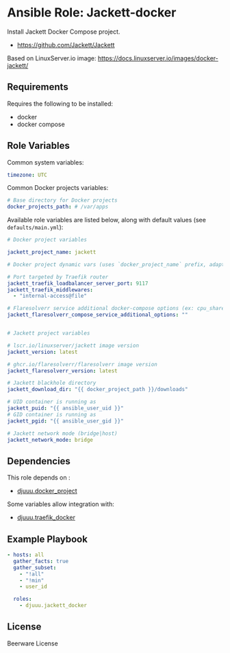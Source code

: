 Ansible Role: Jackett-docker
============================

Install Jackett Docker Compose project.

- https://github.com/Jackett/Jackett

Based on LinuxServer.io image: https://docs.linuxserver.io/images/docker-jackett/

Requirements
------------

Requires the following to be installed:
- docker
- docker compose

Role Variables
--------------

Common system variables:

```yaml
timezone: UTC
```

Common Docker projects variables:

```yaml
# Base directory for Docker projects
docker_projects_path: # /var/apps
```

Available role variables are listed below, along with default values (see `defaults/main.yml`):

```yaml
# Docker project variables

jackett_project_name: jackett

# Docker project dynamic vars (uses `docker_project_name` prefix, adapt if overridden)

# Port targeted by Traefik router
jackett_traefik_loadbalancer_server_port: 9117
jackett_traefik_middlewares:
  - "internal-access@file"

# Flaresolverr service additional docker-compose options (ex: cpu_shares, deploy, ...)
jackett_flaresolverr_compose_service_additional_options: ""


# Jackett project variables

# lscr.io/linuxserver/jackett image version
jackett_version: latest

# ghcr.io/flaresolverr/flaresolverr image version
jackett_flaresolverr_version: latest

# Jackett blackhole directory
jackett_download_dir: "{{ docker_project_path }}/downloads"

# UID container is running as
jackett_puid: "{{ ansible_user_uid }}"
# GID container is running as
jackett_pgid: "{{ ansible_user_gid }}"

# Jackett network mode (bridge|host)
jackett_network_mode: bridge
```

Dependencies
------------

This role depends on :
- [djuuu.docker_project](https://github.com/Djuuu/ansible-role-docker-project)

Some variables allow integration with:
- [djuuu.traefik_docker](https://github.com/Djuuu/ansible-role-traefik-docker)

Example Playbook
----------------

```yaml
- hosts: all
  gather_facts: true
  gather_subset:
    - "!all"
    - "!min"
    - user_id

  roles:
    - djuuu.jackett_docker
```

License
-------

Beerware License
